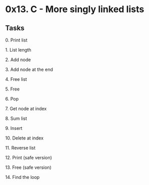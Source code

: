 <h1>0x13. C - More singly linked lists</h1>
<h2> Tasks</h2>
<p>0. Print list</p>
<p>1. List length</p>
<p>2. Add node</p>
<p>3. Add node at the end</p>
<p>4. Free list</p>
<p>5. Free</p>
<p>6. Pop</p>
<p>7. Get node at index</p>
<p>8. Sum list</p>
<p>9. Insert</p>
<p>10. Delete at index</p>
<p>11. Reverse list</p>
<p>12. Print (safe version)</p>
<p>13. Free (safe version)</p>
<p>14. Find the loop</p>

